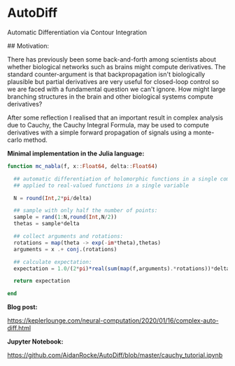 # AutoDiff
Automatic Differentiation via Contour Integration

## Motivation: 

There has previously been some back-and-forth among scientists about whether biological networks such as brains
might compute derivatives. The standard counter-argument is that backpropagation isn't biologically plausible
but partial derivatives are very useful for closed-loop control so we are faced with a fundamental question we
can't ignore. How might large branching structures in the brain and other biological systems compute derivatives?

After some reflection I realised that an important result in complex analysis due to Cauchy, the Cauchy Integral Formula, 
may be used to compute derivatives with a simple forward propagation of signals using a monte-carlo method.

**Minimal implementation in the Julia language:**

```julia
function mc_nabla(f, x::Float64, delta::Float64)

  ## automatic differentiation of holomorphic functions in a single complex variable
  ## applied to real-valued functions in a single variable

  N = round(Int,2*pi/delta)

  ## sample with only half the number of points: 
  sample = rand(1:N,round(Int,N/2)) 
  thetas = sample*delta

  ## collect arguments and rotations: 
  rotations = map(theta -> exp(-im*theta),thetas)
  arguments = x .+ conj.(rotations)  

  ## calculate expectation: 
  expectation = 1.0/(2*pi)*real(sum(map(f,arguments).*rotations))*delta

  return expectation

end
```

**Blog post:**

https://keplerlounge.com/neural-computation/2020/01/16/complex-auto-diff.html

**Jupyter Notebook:**

https://github.com/AidanRocke/AutoDiff/blob/master/cauchy_tutorial.ipynb

